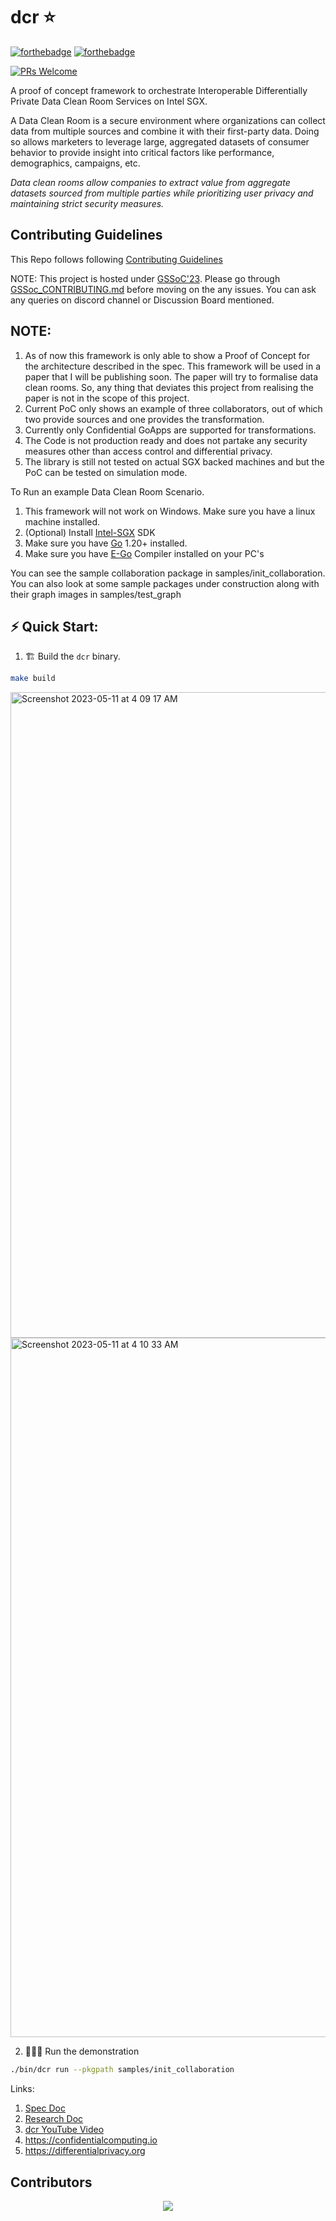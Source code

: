 # dcr ⭐️

[![forthebadge](http://forthebadge.com/images/badges/made-with-go.svg)](http://forthebadge.com)
[![forthebadge](http://forthebadge.com/images/badges/built-with-love.svg)](http://forthebadge.com)

[![PRs Welcome](https://img.shields.io/badge/PRs-welcome-brightgreen.svg?style=shields)](http://makeapullrequest.com)

A proof of concept framework to orchestrate Interoperable Differentially Private Data Clean Room Services on Intel SGX.

A Data Clean Room is a secure environment where organizations can collect data from multiple sources and combine it with their first-party data. Doing so allows marketers to leverage large, aggregated datasets of consumer behavior to provide insight into critical factors like performance, demographics, campaigns, etc.

*Data clean rooms allow companies to extract value from aggregate datasets sourced from multiple parties while prioritizing user privacy and maintaining strict security measures.*
## Contributing Guidelines
This Repo follows following [Contributing Guidelines](https://github.com/qascade/dcr/blob/main/CONTRIBUTING.md)

NOTE: This project is hosted under [GSSoC'23](https://gssoc.girlscript.tech/). Please go through [GSSoc_CONTRIBUTING.md](/GSSoC_GUIDELINES.md) before moving on the any issues. You can ask any queries on discord channel or Discussion Board mentioned. 

## NOTE: 
1. As of now this framework is only able to show a Proof of Concept for the architecture described in the spec. This framework will be used in a paper that I will be publishing soon. The paper will try to formalise data clean rooms. So, any thing that deviates this project from realising the paper is not in the scope of this project.
2. Current PoC only shows an example of three collaborators, out of which two provide sources and one provides the transformation. 
3. Currently only Confidential GoApps are supported for transformations.
4. The Code is not production ready and does not partake any security measures other than access control and differential privacy. 
5. The library is still not tested on actual SGX backed machines and but the PoC can be tested on simulation mode. 

To Run an example Data Clean Room Scenario.  
1. This framework will not work on Windows. Make sure you have a linux machine installed. 
2. (Optional) Install [Intel-SGX](https://github.com/intel/linux-sgx-driver) SDK 
3. Make sure you have [Go](https://go.dev/) 1.20+ installed. 
4. Make sure you have [E-Go](https://github.com/edgelesssys/ego) Compiler installed on your PC's

You can see the sample collaboration package in samples/init_collaboration. You can also look at some sample packages under construction along with their graph images in samples/test_graph

## ⚡️ Quick Start: 
1. 🏗 Build the `dcr` binary.
```bash 
make build 
```
<img width="1033" alt="Screenshot 2023-05-11 at 4 09 17 AM" src="https://github.com/qascade/dcr/assets/92882879/30ae2382-6775-405d-9902-adafdb764251">

<img width="1119" alt="Screenshot 2023-05-11 at 4 10 33 AM" src="https://github.com/qascade/dcr/assets/92882879/8cd81896-cfd8-4724-85aa-afd7b2829c9b">

2. 🏃🏻‍♀️ Run the demonstration 
```bash
./bin/dcr run --pkgpath samples/init_collaboration
```

Links: 
1. [Spec Doc]( https://cliff-colt-e2a.notion.site/Solution-3-07d81059daab40cb84180336a33c3dd9)
2. [Research Doc](https://cliff-colt-e2a.notion.site/Clean-Room-Doc-f606d90163ff4ca9b14bae92c0db328d)
3. [dcr YouTube Video](https://youtu.be/uQIePGL3kT8)
3. https://confidentialcomputing.io
4. https://differentialprivacy.org 

## Contributors

<p align="center"><a href="https://github.com/qascade/dcr/graphs/contributors">
  <img src="https://contrib.rocks/image?repo=qascade/dcr" />
</a>
</p>
